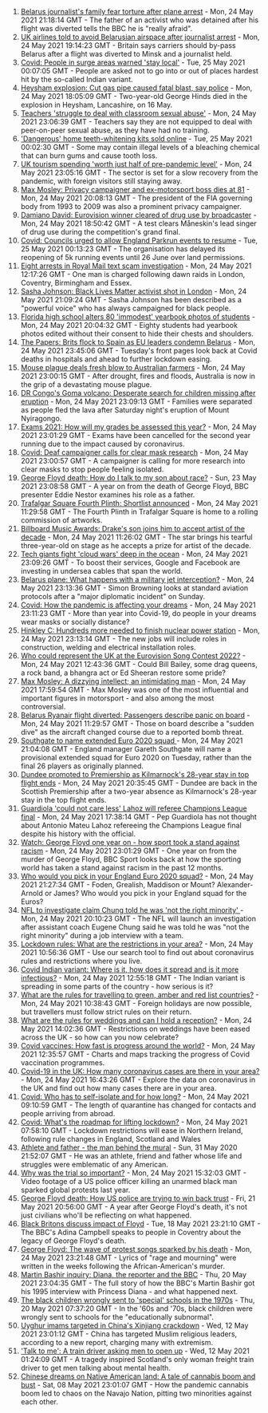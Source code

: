 1. [Belarus journalist's family fear torture after plane arrest](https://www.bbc.co.uk/news/world-europe-57233412) - Mon, 24 May 2021 21:18:14 GMT - The father of an activist who was detained after his flight was diverted tells the BBC he is "really afraid".
2. [UK airlines told to avoid Belarusian airspace after journalist arrest](https://www.bbc.co.uk/news/uk-57232988) - Mon, 24 May 2021 19:14:23 GMT - Britain says carriers should by-pass Belarus after a flight was diverted to Minsk and a journalist held.
3. [Covid: People in surge areas warned 'stay local'](https://www.bbc.co.uk/news/uk-england-57232728) - Tue, 25 May 2021 00:07:05 GMT - People are asked not to go into or out of places hardest hit by the so-called Indian variant.
4. [Heysham explosion: Cut gas pipe caused fatal blast, say police](https://www.bbc.co.uk/news/uk-england-lancashire-57232373) - Mon, 24 May 2021 18:05:09 GMT - Two-year-old George Hinds died in the explosion in Heysham, Lancashire, on 16 May.
5. [Teachers 'struggle to deal with classroom sexual abuse'](https://www.bbc.co.uk/news/education-57231920) - Mon, 24 May 2021 23:06:39 GMT - Teachers say they are not equipped to deal with peer-on-peer sexual abuse, as they have had no training.
6. ['Dangerous' home teeth-whitening kits sold online](https://www.bbc.co.uk/news/health-57226565) - Tue, 25 May 2021 00:02:30 GMT - Some may contain illegal levels of a bleaching chemical that can burn gums and cause tooth loss.
7. [UK tourism spending 'worth just half of pre-pandemic level'](https://www.bbc.co.uk/news/business-57230018) - Mon, 24 May 2021 23:05:16 GMT - The sector is set for a slow recovery from the pandemic, with foreign visitors still staying away.
8. [Max Mosley: Privacy campaigner and ex-motorsport boss dies at 81](https://www.bbc.co.uk/news/uk-57232681) - Mon, 24 May 2021 20:08:13 GMT - The president of the FIA governing body from 1993 to 2009 was also a prominent privacy campaigner.
9. [Damiano David: Eurovision winner cleared of drug use by broadcaster](https://www.bbc.co.uk/news/world-europe-57234821) - Mon, 24 May 2021 18:50:42 GMT - A test clears Måneskin's lead singer of drug use during the competition's grand final.
10. [Covid: Councils urged to allow England Parkrun events to resume](https://www.bbc.co.uk/news/uk-57235948) - Tue, 25 May 2021 00:13:23 GMT - The organisation has delayed its reopening of 5k running events until 26 June over land permissions.
11. [Eight arrests in Royal Mail text scam investigation](https://www.bbc.co.uk/news/uk-england-57226704) - Mon, 24 May 2021 12:17:26 GMT - One man is charged following dawn raids in London, Coventry, Birmingham and Essex.
12. [Sasha Johnson: Black Lives Matter activist shot in London](https://www.bbc.co.uk/news/uk-england-57223755) - Mon, 24 May 2021 21:09:24 GMT - Sasha Johnson has been described as a "powerful voice" who has always campaigned for black people.
13. [Florida high school alters 80 'immodest' yearbook photos of students](https://www.bbc.co.uk/news/world-us-canada-57232694) - Mon, 24 May 2021 20:04:32 GMT - Eighty students had yearbook photos edited without their consent to hide their chests and shoulders.
14. [The Papers: Brits flock to Spain as EU leaders condemn Belarus](https://www.bbc.co.uk/news/blogs-the-papers-57236358) - Mon, 24 May 2021 23:45:06 GMT - Tuesday's front pages look back at Covid deaths in hospitals and ahead to further lockdown easing.
15. [Mouse plague deals fresh blow to Australian farmers](https://www.bbc.co.uk/news/world-australia-57225103) - Mon, 24 May 2021 23:00:15 GMT - After drought, fires and floods, Australia is now in the grip of a devastating mouse plague.
16. [DR Congo's Goma volcano: Desperate search for children missing after eruption](https://www.bbc.co.uk/news/world-africa-57228666) - Mon, 24 May 2021 23:09:13 GMT - Families were separated as people fled the lava after Saturday night's eruption of Mount Nyiragongo.
17. [Exams 2021: How will my grades be assessed this year?](https://www.bbc.co.uk/news/education-57232414) - Mon, 24 May 2021 23:01:29 GMT - Exams have been cancelled for the second year running due to the impact caused by coronavirus.
18. [Covid: Deaf campaigner calls for clear mask research](https://www.bbc.co.uk/news/uk-england-norfolk-57180904) - Mon, 24 May 2021 23:00:57 GMT - A campaigner is calling for more research into clear masks to stop people feeling isolated.
19. [George Floyd death: How do I talk to my son about race?](https://www.bbc.co.uk/news/world-us-canada-57205016) - Sun, 23 May 2021 23:08:58 GMT - A year on from the death of George Floyd, BBC presenter Eddie Nestor examines his role as a father.
20. [Trafalgar Square Fourth Plinth: Shortlist announced](https://www.bbc.co.uk/news/uk-england-london-57227332) - Mon, 24 May 2021 11:29:58 GMT - The Fourth Plinth in Trafalgar Square is home to a rolling commission of artworks.
21. [Billboard Music Awards: Drake's son joins him to accept artist of the decade](https://www.bbc.co.uk/news/entertainment-arts-57226309) - Mon, 24 May 2021 11:26:02 GMT - The star brings his tearful three-year-old on stage as he accepts a prize for artist of the decade.
22. [Tech giants fight 'cloud wars' deep in the ocean](https://www.bbc.co.uk/news/business-57070318) - Mon, 24 May 2021 23:09:26 GMT - To boost their services, Google and Facebook are investing in undersea cables that span the world.
23. [Belarus plane: What happens with a military jet interception?](https://www.bbc.co.uk/news/world-europe-57236086) - Mon, 24 May 2021 23:13:36 GMT - Simon Browning looks at standard aviation protocols after a "major diplomatic incident" on Sunday.
24. [Covid: How the pandemic is affecting your dreams](https://www.bbc.co.uk/news/world-56600288) - Mon, 24 May 2021 23:11:23 GMT - More than year into Covid-19, do people in your dreams wear masks or socially distance?
25. [Hinkley C: Hundreds more needed to finish nuclear power station](https://www.bbc.co.uk/news/uk-england-somerset-57227918) - Mon, 24 May 2021 23:13:14 GMT - The new jobs will include roles in construction, welding and electrical installation roles.
26. [Who could represent the UK at the Eurovision Song Contest 2022?](https://www.bbc.co.uk/news/entertainment-arts-57226754) - Mon, 24 May 2021 12:43:36 GMT - Could Bill Bailey, some drag queens, a rock band, a bhangra act or Ed Sheeran restore some pride?
27. [Max Mosley: A dizzying intellect; an intimidating man](https://www.bbc.co.uk/sport/formula1/57231465) - Mon, 24 May 2021 17:59:54 GMT - Max Mosley was one of the most influential and important figures in motorsport - and also among the most controversial.
28. [Belarus Ryanair flight diverted: Passengers describe panic on board](https://www.bbc.co.uk/news/world-europe-57180275) - Mon, 24 May 2021 11:29:57 GMT - Those on board describe a "sudden dive" as the aircraft changed course due to a reported bomb threat.
29. [Southgate to name extended Euro 2020 squad ](https://www.bbc.co.uk/sport/football/57235630) - Mon, 24 May 2021 21:04:08 GMT - England manager Gareth Southgate will name a provisional extended squad for Euro 2020 on Tuesday, rather than the final 26 players as originally planned.
30. [Dundee promoted to Premiership as Kilmarnock's 28-year stay in top flight ends](https://www.bbc.co.uk/sport/football/57139366) - Mon, 24 May 2021 20:35:45 GMT - Dundee are back in the Scottish Premiership after a two-year absence as Kilmarnock's 28-year stay in the top flight ends.
31. [Guardiola 'could not care less' Lahoz will referee Champions League final](https://www.bbc.co.uk/sport/football/57233786) - Mon, 24 May 2021 17:38:14 GMT - Pep Guardiola has not thought about Antonio Mateu Lahoz refereeing the Champions League final despite his history with the official.
32. [Watch: George Floyd one year on - how sport took a stand against racism](https://www.bbc.co.uk/sport/av/57231311) - Mon, 24 May 2021 23:01:29 GMT - One year on from the murder of George Floyd, BBC Sport looks back at how the sporting world has taken a stand against racism in the past 12 months.
33. [Who would you pick in your England Euro 2020 squad?](https://www.bbc.co.uk/sport/football/56541263) - Mon, 24 May 2021 21:27:34 GMT - Foden, Grealish, Maddison or Mount? Alexander-Arnold or James? Who would you pick in your England squad for the Euros?
34. [NFL to investigate claim Chung told he was 'not the right minority' ](https://www.bbc.co.uk/sport/american-football/57235844) - Mon, 24 May 2021 20:10:23 GMT - The NFL will launch an investigation after assistant coach Eugene Chung said he was told he was "not the right minority" during a job interview with a team.
35. [Lockdown rules: What are the restrictions in your area?](https://www.bbc.co.uk/news/uk-54373904) - Mon, 24 May 2021 10:56:36 GMT - Use our search tool to find out about coronavirus rules and restrictions where you live.
36. [Covid Indian variant: Where is it, how does it spread and is it more infectious?](https://www.bbc.co.uk/news/health-57157496) - Mon, 24 May 2021 12:55:18 GMT - The Indian variant is spreading in some parts of the country - how serious is it?
37. [What are the rules for travelling to green, amber and red list countries?](https://www.bbc.co.uk/news/explainers-52544307) - Mon, 24 May 2021 10:38:43 GMT - Foreign holidays are now possible, but travellers must follow strict rules on their return.
38. [What are the rules for weddings and can I hold a reception?](https://www.bbc.co.uk/news/explainers-52811509) - Mon, 24 May 2021 14:02:36 GMT - Restrictions on weddings have been eased across the UK - so how can you now celebrate?
39. [Covid vaccines: How fast is progress around the world?](https://www.bbc.co.uk/news/world-56237778) - Mon, 24 May 2021 12:35:57 GMT - Charts and maps tracking the progress of Covid vaccination programmes.
40. [Covid-19 in the UK: How many coronavirus cases are there in your area?](https://www.bbc.co.uk/news/uk-51768274) - Mon, 24 May 2021 16:43:26 GMT - Explore the data on coronavirus in the UK and find out how many cases there are in your area.
41. [Covid: Who has to self-isolate and for how long?](https://www.bbc.co.uk/news/explainers-54239922) - Mon, 24 May 2021 09:10:59 GMT - The length of quarantine has changed for contacts and people arriving from abroad.
42. [Covid: What's the roadmap for lifting lockdown?](https://www.bbc.co.uk/news/explainers-52530518) - Mon, 24 May 2021 07:58:10 GMT - Lockdown restrictions will ease in Northern Ireland, following rule changes in England, Scotland and Wales
43. [Athlete and father - the man behind the mural](https://www.bbc.co.uk/news/world-us-canada-52871936) - Sun, 31 May 2020 21:52:07 GMT - He was an athlete, friend and father whose life and struggles were emblematic of any American.
44. [Why was the trial so important?](https://www.bbc.co.uk/news/world-us-canada-56270334) - Mon, 24 May 2021 15:32:03 GMT - Video footage of a US police officer killing an unarmed black man sparked global protests last year.
45. [George Floyd death: How US police are trying to win back trust](https://www.bbc.co.uk/news/world-us-canada-57205015) - Fri, 21 May 2021 20:56:00 GMT - A year after George Floyd's death, it's not just civilians who'll be reflecting on what happened.
46. [Black Britons discuss impact of Floyd](https://www.bbc.co.uk/news/uk-57093888) - Tue, 18 May 2021 23:21:10 GMT - The BBC's Adina Campbell speaks to people in Coventry about the legacy of George Floyd's death.
47. [George Floyd: The wave of protest songs sparked by his death](https://www.bbc.co.uk/news/newsbeat-57233557) - Mon, 24 May 2021 23:21:48 GMT - Lyrics of "rage and mourning" were written in the weeks following the African-American's murder.
48. [Martin Bashir inquiry: Diana, the reporter and the BBC](https://www.bbc.co.uk/news/uk-56680229) - Thu, 20 May 2021 23:04:35 GMT - The full story of how the BBC's Martin Bashir got his 1995 interview with Princess Diana - and what happened next.
49. [The black children wrongly sent to 'special' schools in the 1970s](https://www.bbc.co.uk/news/uk-57099654) - Thu, 20 May 2021 07:37:20 GMT - In the '60s and '70s, black children were wrongly sent to schools for the "educationally subnormal".
50. [Uyghur imams targeted in China's Xinjiang crackdown](https://www.bbc.co.uk/news/world-asia-china-56986057) - Wed, 12 May 2021 23:01:12 GMT - China has targeted Muslim religious leaders, according to a new report, charging many with extremism.
51. ['Talk to me': A train driver asking men to open up](https://www.bbc.co.uk/news/stories-57060971) - Wed, 12 May 2021 01:24:09 GMT - A tragedy inspired Scotland's only woman freight train driver to get men talking about mental health.
52. [Chinese dreams on Native American land: A tale of cannabis boom and bust](https://www.bbc.co.uk/news/world-us-canada-56835897) - Sat, 08 May 2021 23:01:07 GMT - How the pandemic cannabis boom led to chaos on the Navajo Nation, pitting two minorities against each other.
